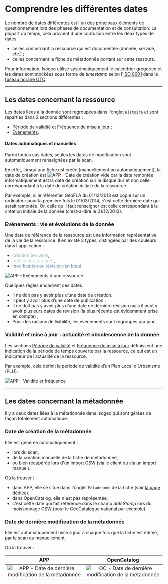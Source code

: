 # Comprendre les différentes dates

Le nombre de dates différentes est l'un des principaux éléments de questionnement lors des phases de documentation et de consultation. La plupart du temps, cela provient d'une confusion entre les deux types de dates
* celles concernant la ressource qui est documentée (donnée, service, etc.) ;
* celles concernant la fiche de métadonnée portant sur cette ressours.

Pour information, Isogeo utilise systématiquement le calendrier grégorien et les dates sont stockées sous forme de *timestamp* selon l'[ISO 8601](https://fr.wikipedia.org/wiki/ISO_8601) dans le [fuseau horaire UTC](https://fr.wikipedia.org/wiki/ISO_8601#Fuseau_horaire).

_____

## Les dates concernant la ressource

Les dates liées à la donnée sont regroupées dans l'onglet [`Histoire`](/fr/features/documentation/md_history.html) et sont réparties dans 2 sections différentes :
* [Période de validité](/fr/features/documentation/md_history.html#priode-de-validit) et [Fréquence de mise à jour](/fr/features/documentation/md_history.html#frquence-de-mise--jour) ;
* [Evénements](/fr/features/documentation/md_history.html#evnements).

#### Dates automatiques et manuelles

Parmi toutes cas dates, seules les dates de modification sont automatiquement renseignées par le scan.

En effet, lorsqu'une fiche est créée (manuellement ou automatiquement), la date de création est ![APP - Date de création vide](/fr/images/annex_dates_data_creationDate_empty_APP.png "La date de création doit être renseignée manuellement") car la date remontée informatiquement est la date de création sur le disque dur et non celle correspondant à la date de création initiale de la ressource.

Par exemple, si le référentiel GéoFLA du 01/12/2013 est copié sur un ordinateur pour la première fois le 01/03/2014, c'est cette dernière date qui serait remontée. Or, celle qu'il faut renseigner est celle correspondant à la création initiale de la donnée (c'est-à-dire le 01/12/2013).

### Evénements : vie et évolutions de la donnée

Une date de référence de la ressource est une information représentative de la vie de la ressource. Il en existe 3 types, distingées par des couleurs dans l'application :
* <span style="color:#8FB39B">création (en vert)</span>,
* <span style="color:#bed3db">publication (en gris)</span>,
* <span style="color:#6480a7">modification ou révision (en bleu)</span>.

![APP - Evénements d'une ressource](/fr/images/inv_edit_one_history_events_allTypes.png "Les différents types d'événements de la vie d'une ressource")

Quelques règles encadrent ces dates :
* Il ne doit pas y avoir plus d’une date de création.
* Il peut y avoir plus d’une date de publication ;
* II ne doit pas y avoir plus d’une date de dernière révision mais il peut y avoir plusieurs dates de révision (la plus récente est évidemment prise en compte) ;
* Pour des raisons de lisibilité, les événements sont regroupés par jour.

### Validité et mise à jour : actualité et obsolescence de la donnée

Les sections [Période de validité](/fr/features/documentation/md_history.html#priode-de-validit) et [Fréquence de mise à jour](/fr/features/documentation/md_history.html#frquence-de-mise--jour) définissent  une indication de la période de temps couverte par la ressource, ce qui est un indicateur de l’actualité de la ressource.

Par exemple, cela définit la période de validité d’un Plan Local d’Urbanisme (PLU).

![APP - Validité et fréquence](/fr/images/annex_dates_data_temporalValidity_APP.png "Les dates qui définissent l'actualité et l'obsolescence d'une ressource")

_____

## Les dates concernant la métadonnée

Il y a deux dates liées à la métadonnée dans Isogeo qui sont gérées de façon totalement automatique.

### Date de création de la métadonnée

Elle est générée automatiquement :
* lors du scan,
* de la création manuelle de la fiche de métadonnée,
* ou bien récupérée lors d'un import CSW (via le client ou via un import manuel).

Où la trouver :
* dans APP, elle se situe dans l'onglet `Métadonnée` de la fiche (voir [la page dédiée](/fr/features/documentation/md_metadata.html#date-de-cration)).
* dans OpenCatalog, elle n'est pas représentée,
* c'est cette date qui fait référence dans le champ *dateStamp* lors du moissonnage CSW (pour le GéoCatalogue national par exemple).

### Date de dernière modification de la métadonnée

Elle est automatiquement mise à jour à chaque fois que la fiche est éditée, par le scan ou manuellement.

Où la trouver :

| APP       | OpenCatalog |
| :-------: | :---------: |
| ![APP - Date de dernière modification de la métadonnée](/fr/images/annex_dates_metadata_LastUpdate_APP.png "La date de dernière modification de la métadonnée dans APP") | ![OC - Date de dernière modification de la métadonnée](/fr/images/annex_dates_metadata_LastUpdate_OC.png "La date de dernière modification de la métadonnée dans OpenCatalog") |

